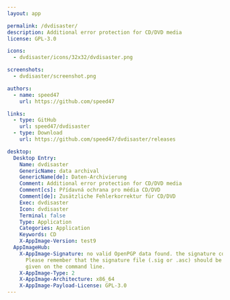 ```yaml
---
layout: app

permalink: /dvdisaster/
description: Additional error protection for CD/DVD media
license: GPL-3.0

icons:
  - dvdisaster/icons/32x32/dvdisaster.png

screenshots:
  - dvdisaster/screenshot.png

authors:
  - name: speed47
    url: https://github.com/speed47

links:
  - type: GitHub
    url: speed47/dvdisaster
  - type: Download
    url: https://github.com/speed47/dvdisaster/releases

desktop:
  Desktop Entry:
    Name: dvdisaster
    GenericName: data archival
    GenericName[de]: Daten-Archivierung
    Comment: Additional error protection for CD/DVD media
    Comment[cs]: Přídavná ochrana pro média CD/DVD
    Comment[de]: Zusätzliche Fehlerkorrektur für CD/DVD
    Exec: dvdisaster
    Icon: dvdisaster
    Terminal: false
    Type: Application
    Categories: Application
    Keywords: CD
    X-AppImage-Version: test9
  AppImageHub:
    X-AppImage-Signature: no valid OpenPGP data found. the signature could not be verified.
      Please remember that the signature file (.sig or .asc) should be the first file
      given on the command line.
    X-AppImage-Type: 2
    X-AppImage-Architecture: x86_64
    X-AppImage-Payload-License: GPL-3.0
---
```

